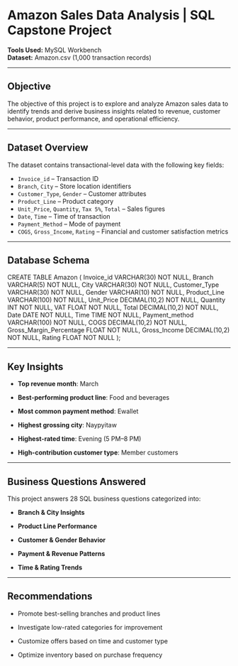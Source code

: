 # Amazon Sales Data Analysis | SQL Capstone Project
  
**Tools Used:** MySQL Workbench  
**Dataset:** Amazon.csv (1,000 transaction records)

---

## Objective

The objective of this project is to explore and analyze Amazon sales data to identify trends and derive business insights related to revenue, customer behavior, product performance, and operational efficiency.

---

## Dataset Overview

The dataset contains transactional-level data with the following key fields:

- `Invoice_id` – Transaction ID  
- `Branch`, `City` – Store location identifiers  
- `Customer_Type`, `Gender` – Customer attributes  
- `Product_Line` – Product category  
- `Unit_Price`, `Quantity`, `Tax 5%`, `Total` – Sales figures  
- `Date`, `Time` – Time of transaction  
- `Payment_Method` – Mode of payment  
- `COGS`, `Gross_Income`, `Rating` – Financial and customer satisfaction metrics

---

## Database Schema


CREATE TABLE Amazon (
    Invoice_id VARCHAR(30) NOT NULL,
    Branch VARCHAR(5) NOT NULL,
    City VARCHAR(30) NOT NULL,
    Customer_Type VARCHAR(30) NOT NULL,
    Gender VARCHAR(10) NOT NULL,
    Product_Line VARCHAR(100) NOT NULL,
    Unit_Price DECIMAL(10,2) NOT NULL,
    Quantity INT NOT NULL,
    VAT FLOAT NOT NULL,
    Total DECIMAL(10,2) NOT NULL,
    Date DATE NOT NULL,
    Time TIME NOT NULL,
    Payment_method VARCHAR(100) NOT NULL,
    COGS DECIMAL(10,2) NOT NULL,
    Gross_Margin_Percentage FLOAT NOT NULL,
    Gross_Income DECIMAL(10,2) NOT NULL,
    Rating FLOAT NOT NULL
);

---

## Key Insights
- **Top revenue month**: March

- **Best-performing product line**: Food and beverages

- **Most common payment method**: Ewallet

- **Highest grossing city**: Naypyitaw

- **Highest-rated time**: Evening (5 PM–8 PM)

- **High-contribution customer type**: Member customers

---

##  Business Questions Answered
This project answers 28 SQL business questions categorized into:

 - **Branch & City Insights**

 - **Product Line Performance**

 - **Customer & Gender Behavior**

 - **Payment & Revenue Patterns**

 - **Time & Rating Trends**

---

##  Recommendations

- Promote best-selling branches and product lines

- Investigate low-rated categories for improvement

- Customize offers based on time and customer type

- Optimize inventory based on purchase frequency